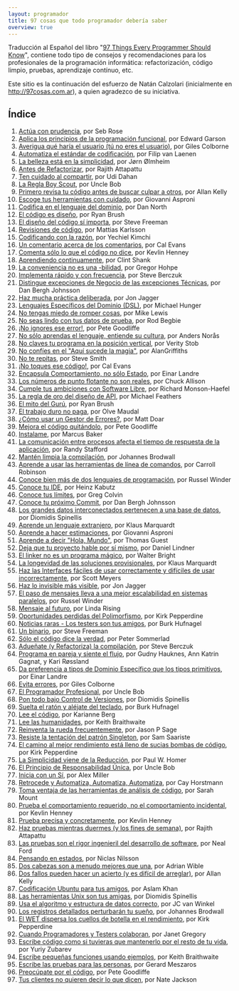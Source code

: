 ```yaml
---
layout: programador
title: 97 cosas que todo programador debería saber
overview: true
---
```


Traducción al Español del libro "[97 Things Every Programmer Should Know][97things]",
contiene todo tipo de consejos y recomendaciones para los profesionales de la
 programación informática: refactorización, código limpio, pruebas, aprendizaje
contínuo, etc.

Este sitio es la continuación del esfuerzo de Natán Calzolari
(inicialmente en http://97cosas.com.ar), a quien agradezco de su iniciativa.

## Índice

1. [Actúa con prudencia](actua-con-prudencia.html), por Seb Rose
2. [Aplica los principios de la programación funcional](aplica-programacion-funcional.html), por Edward Garson
3. [Averigua qué haría el usuario (tú no eres el usuario)](averigua-que-haria-usuario.html), por Giles Colborne
4. [Automatiza el estándar de codificación](automatiza-estandar-codificacion.html), por Filip van Laenen
5. [La belleza está en la simplicidad](belleza-simplicidad.html), por Jørn Ølmheim
6. [Antes de Refactorizar](antes-de-refactorizar.html), por Rajith Attapattu
7. [Ten cuidado al compartir](cuidado-al-compartir.html), por Udi Dahan
8. [La Regla Boy Scout](regla-boy-scout.html), por Uncle Bob
9. [Primero revisa tu código antes de buscar culpar a otros](revisa-tu-codigo.html), por Allan Kelly
10. [Escoge tus herramientas con cuidado](escoge-herramientas-con-cuidado.html), por Giovanni Asproni
11. [Codifica en el lenguaje del dominio](codifica-en-lenguaje-del-dominio.html), por Dan North
12. [El código es diseño](codigo-es-disenno.html), por Ryan Brush
13. [El diseño del código sí importa](diseno-en-codigo-importa.html), por Steve Freeman
14. [Revisiones de código](revisiones-codigo.html), por Mattias Karlsson
15. [Codificando con la razón](codifica-con-la-razon.html), por Yechiel Kimchi
16. [Un comentario acerca de los comentarios](comentario-acerca-de-comentarios.html), por Cal Evans
17. [Comenta sólo lo que el código no dice](comenta-codigo-no-dice.html), por Kevlin Henney
18. [Aprendiendo continuamente](aprendiendo-continuamente.html), por Clint Shank
19. [La conveniencia no es una -bilidad](conveniencia.html), por Gregor Hohpe
20. [Implementa rápido y con frecuencia](implementa-rapido-y-con-frecuencia.html), por Steve Berczuk
21. [Distingue excepciones de Negocio de las excepciones Técnicas](distingue-excepciones-negocio-tecnicas.html), por Dan Bergh Johnsson
22. [Haz mucha práctica deliberada](haz-mucha-practica-deliberada.html), por Jon Jagger
23. [Lenguajes Específicos del Dominio (DSL)](dsl.html), por Michael Hunger
24. [No tengas miedo de romper cosas](no-tengas-miedo-de-romper-cosas.html), por Mike Lewis
25. [No seas lindo con tus datos de prueba](no-seas-lindo-pruebas.html), por Rod Begbie
26. [¡No ignores ese error!](no-ignores-error.html), por Pete Goodliffe
27. [No sólo aprendas el lenguaje, entiende su cultura](no-aprendas-lenguaje-entiende-su-cultura.html), por Anders Norås
28. [No claves tu programa en la posición vertical](no-claves-programa.html), por Verity Stob
29. [No confíes en el "Aquí sucede la magia"](no-confies-magia.html), por AlanGriffiths
30. [No te repitas](no-te-repitas.html), por Steve Smith
31. [¡No toques ese código!](no-toques-ese-codigo.html), por Cal Evans
32. [Encapsula Comportamiento, no sólo Estado](encapsula-comportamiento.html), por Einar Landre
33. [Los números de punto flotante no son reales](numeros-punto-flotante.html), por Chuck Allison
34. [Cumple tus ambiciones con Software Libre](cumple-ambiciones-con-software-libre.html), por Richard Monson-Haefel
35. [La regla de oro del diseño de API](regla-oro-api.html), por Michael Feathers
36. [El mito del Gurú](el-mito-del-guru.html), por Ryan Brush
37. [El trabajo duro no paga](el-trabajo-duro-no-paga.html), por Olve Maudal
38. [¿Cómo usar un Gestor de Errores?](como-usar-bug-tracker.html), por Matt Doar
39. [Mejora el código quitándolo](mejora-codigo-quitandolo.html), por Pete Goodliffe
40. [Instalame](instalame.html), por Marcus Baker
41. [La comunicación entre procesos afecta el tiempo de respuesta de la aplicación](ipc-afecta.html), por Randy Stafford
42. [Mantén limpia la compilación](manten-limpia-compilacion.html), por Johannes Brodwall
43. [Aprende a usar las herramientas de línea de comandos](aprende-usar-linea-comando.html), por Carroll Robinson
44. [Conoce bien más de dos lenguajes de programación](conoce-bien-dos-lenguajes.html), por Russel Winder
45. [Conoce tu IDE](conoce-tu-ide.html), por Heinz Kabutz
46. [Conoce tus límites](conoce-tus-limites.html), por Greg Colvin
47. [Conoce tu próximo Commit](conoce-proximo-commit.html), por Dan Bergh Johnsson
48. [Los grandes datos interconectados pertenecen a una base de datos](datos-interconectados-pertenecen-base-de-datos.html), por Diomidis Spinellis
49. [Aprende un lenguaje extranjero](aprende-lenguaje-extranjero.html), por Klaus Marquardt
50. [Aprende a hacer estimaciones](aprende-estimaciones.html), por Giovanni Asproni
51. [Aprende a decir "Hola, Mundo"](aprende-decir-hola-mundo.html), por Thomas Guest
52. [Deja que tu proyecto hable por sí mismo](deja-proyecto-hable-por-si-mismo.html), por Daniel Lindner
53. [El linker no es un programa mágico](linker-no-magico.html), por Walter Bright
54. [La longevidad de las soluciones provisionales](longevidad-soluciones-provisionales.html), por Klaus Marquardt
55. [Haz las Interfaces fáciles de usar correctamente y difíciles de usar incorrectamente](interfaces-faciles-usar.html), por Scott Meyers
56. [Haz lo invisible más visible](haz-lo-invisible-mas-visible.html), por Jon Jagger
57. [El paso de mensajes lleva a una mejor escalabilidad en sistemas paralelos](paso-mensajes-mejor-escalabilidad.html), por Russel Winder
58. [Mensaje al futuro](mensaje-al-futuro.html), por Linda Rising
59. [Oportunidades perdidas del Polimorfismo](oportunidades-perdidas-polimorfismo.html), por Kirk Pepperdine
60. [Noticias raras - Los testers son tus amigos](testers-amigos.html), por Burk Hufnagel
61. [Un binario](un-binario.html), por Steve Freeman
62. [Sólo el código dice la verdad](solo-codigo-dice-verdad.html), por Peter Sommerlad
63. [Adueñate (y Refactoriza) la compilación](aduenate-build.html), por Steve Berczuk
64. [Programa en pareja y siente el flujo](programa-en-pareja-siente-flujo.html), por Gudny Hauknes, Ann Katrin Gagnat, y Kari Røssland
65. [Da preferencia a tipos de Dominio Específico que los tipos primitivos](preferencia-tipos-dominio-especifico.html), por Einar Landre
66. [Evita errores](evita-errores.html), por Giles Colborne
67. [El Programador Profesional](el-programador-profesional.html), por Uncle Bob
68. [Pon todo bajo Control de Versiones](pon-todo-bajo-control-de-versiones.html), por Diomidis Spinellis
69. [Suelta el ratón y aléjate del teclado](suelta-raton-alejate-teclado.html), por Burk Hufnagel
70. [Lee el código](lee-el-codigo.html), por Karianne Berg
71. [Lee las humanidades](lee-humanidades.html), por Keith Braithwaite
72. [Reinventa la rueda frecuentemente](reinventa-rueda-frecuentemente.html), por Jason P Sage
73. [Resiste la tentación del patrón Singleton](resiste-tentacion-singleton.html), por Sam Saariste
74. [El camino al mejor rendimiento está lleno de sucias bombas de código](camino-al-rendimiento-bombas-codigo.html), por Kirk Pepperdine
75. [La Simplicidad viene de la Reducción](simplicidad-reduccion.html), por Paul W. Homer
76. [El Principio de Responsabilidad Única](principio-responsabilidad-unica.html), por Uncle Bob
77. [Inicia con un Sí](inicia-con-un-si.html), por Alex Miller
78. [Retrocede y Automatiza, Automatiza, Automatiza](retrocede-automatiza.html), por Cay Horstmann
79. [Toma ventaja de las herramientas de análisis de código](toma-ventaja-analisis-codigo.html), por Sarah Mount
80. [Prueba el comportamiento requerido, no el comportamiento incidental](prueba-comportamiento-requerido-no-incidental.html), por Kevlin Henney
81. [Prueba precisa y concretamente](prueba-precisa-concretamente.html), por Kevlin Henney
82. [Haz pruebas mientras duermes (y los fines de semana)](pruebas-fin-de-semana.html), por Rajith Attapattu
83. [Las pruebas son el rigor ingenieril del desarrollo de software](pruebas-son-rigor-ingenieril.html), por Neal Ford
84. [Pensando en estados](pensando-en-estados.html), por Niclas Nilsson
85. [Dos cabezas son a menudo mejores que una](dos-cabezas-mejor-una.html), por Adrian Wible
86. [Dos fallos pueden hacer un acierto (y es difícil de arreglar)](dos-fallos-pueden-hacer-acierto.html), por Allan Kelly
87. [Codificación Ubuntu para tus amigos](codificacion-ubuntu.html), por Aslam Khan
88. [Las herramientas Unix son tus amigas](herramientas-unix-amigas.html), por Diomidis Spinellis
89. [Usa el algoritmo y estructura de datos correcto](usa-algoritmo-estructura-de-datos-correcto.html), por JC van Winkel
90. [Los registros detallados perturbarán tu sueño](registros-detallados-quitaran-sueno.html), por Johannes Brodwall
91. [El WET dispersa los cuellos de botella en el rendimiento](wet-dispersa-cuellos-de-botella.html), por Kirk Pepperdine
92. [Cuando Programadores y Testers colaboran](cuando-programadores-testers-colaboran.html), por Janet Gregory
93. [Escribe código como si tuvieras que mantenerlo por el resto de tu vida](escribe-codigo-mantenerlo-por-vida.html), por Yuriy Zubarev
94. [Escribe pequeñas funciones usando ejemplos](escribe-funciones-con-ejemplos.html), por Keith Braithwaite
95. [Escribe las pruebas para las personas](escribe-pruebas-para-personas.html), por Gerard Meszaros
96. [Preocúpate por el código](preocupate-por-el-codigo.html), por Pete Goodliffe
97. [Tus clientes no quieren decir lo que dicen](tus-clientes.html), por Nate Jackson

[97things]: https://web.archive.org/web/20150108171221/http://programmer.97things.oreilly.com/wiki/index.php/97_Things_Every_Programmer_Should_Know
